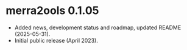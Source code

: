 # merra2ools 0.1.05
* Added news, development status and roadmap, updated README (2025-05-31).
* Initial public release (April 2023).
